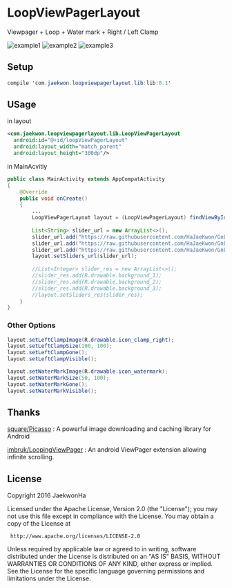 # LoopViewPagerLayout

Viewpager + Loop + Water mark + Right / Left Clamp


![example1](./app/src/main/res/drawable/example1.png)
![example2](./app/src/main/res/drawable/example2.png)
![example3](./app/src/main/res/drawable/example3.png)


## Setup
```java
compile 'com.jaekwon.loopviewpagerlayout.lib:lib:0.1'

```

## USage

in layout

```xml
<com.jaekwon.loopviewpagerlayout.lib.LoopViewPagerLayout
  android:id="@+id/loopViewPagerLayout"
  android:layout_width="match_parent"
  android:layout_height="300dp"/>
```

in MainAcvitiy

```java
public class MainActivity extends AppCompatActivity
{
    @Override
    public void onCreate()
    {
        ...
        LoopViewPagerLayout layout = (LoopViewPagerLayout) findViewById(R.id.loopViewPagerLayout);
        
        List<String> slider_url = new ArrayList<>();
        slider_url.add("https://raw.githubusercontent.com/HaJaeKwon/GnBangExam/master/app/src/main/res/drawable/room1_1.png");
        slider_url.add("https://raw.githubusercontent.com/HaJaeKwon/GnBangExam/master/app/src/main/res/drawable/room2_1.png");
        slider_url.add("https://raw.githubusercontent.com/HaJaeKwon/GnBangExam/master/app/src/main/res/drawable/room3_1.png");
        layout.setSliders_url(slider_url);
        
        //List<Integer> slider_res = new ArrayList<>();
        //slider_res.add(R.drawable.background_1);
        //slider_res.add(R.drawable.background_2);
        //slider_res.add(R.drawable.background_3);
        //layout.setSliders_res(slider_res);
    }
}
```

### Other Options

```java
layout.setLeftClampImage(R.drawable.icon_clamp_right);
layout.setLeftClampSize(100, 100);
layout.setLeftClampGone();
layout.setLeftClampVisible();

layout.setWaterMarkImage(R.drawable.icon_watermark);
layout.setWaterMarkSize(50, 100);
layout.setWaterMarkGone();
layout.setWaterMarkVisible();
```

## Thanks
[square/Picasso](https://github.com/square/picasso) : A powerful image downloading and caching library for Android

[imbruk/LoopingViewPager](https://github.com/imbryk/LoopingViewPager) : An android ViewPager extension allowing infinite scrolling.

## License

  Copyright 2016 JaekwonHa

   Licensed under the Apache License, Version 2.0 (the "License");
   you may not use this file except in compliance with the License.
   You may obtain a copy of the License at

     http://www.apache.org/licenses/LICENSE-2.0

   Unless required by applicable law or agreed to in writing, software
   distributed under the License is distributed on an "AS IS" BASIS,
   WITHOUT WARRANTIES OR CONDITIONS OF ANY KIND, either express or implied.
   See the License for the specific language governing permissions and
   limitations under the License.

